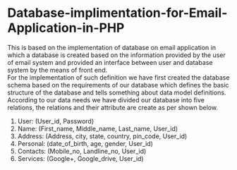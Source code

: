 # Database-implimentation-for-Email-Application-in-PHP
This is based on the implementation of database on email application in which a database is created based on the information provided by the user of email system and provided an interface between user and database system by the means of front end.<br />
For the implementation of such definition we have first created the database schema based on the requirements of our database which defines the basic structure of the database and tells something about data model definitions.
According to our data needs we have divided our database into five relations, the relations and their attribute are create as per shown below.<br />
1)	User: (User_id, Password)<br />   
2)	Name: (First_name, Middle_name,  Last_name, User_id)<br />
3)	Address: (Address, city, state, country, pin_code, User_id)<br />
4)	Personal: (date_of_birth, age, gender, User_id)<br />
5)	Contacts: (Mobile_no, Landline_no, User_id)<br />
6)	Services: (Google+, Google_drive, User_id)<br />
